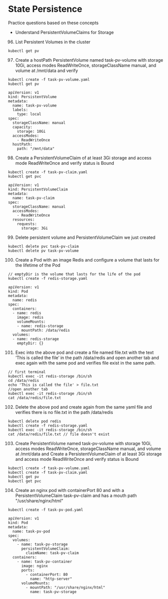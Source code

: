 # State Persistence
Practice questions based on these concepts

* Understand PersistentVolumeClaims for Storage

96. List Persistent Volumes in the cluster
```shell=
kubectl get pv
```
97. Create a hostPath PersistentVolume named task-pv-volume with storage 10Gi, access modes ReadWriteOnce, storageClassName manual, and volume at /mnt/data and verify
```shell=
kubectl create -f task-pv-volume.yaml
kubectl get pv
```
```yaml=
apiVersion: v1
kind: PersistentVolume
metadata:
  name: task-pv-volume
  labels:
    type: local
spec:
  storageClassName: manual
  capacity:
    storage: 10Gi
  accessModes:
    - ReadWriteOnce
  hostPath:
    path: "/mnt/data"
```

98. Create a PersistentVolumeClaim of at least 3Gi storage and access mode ReadWriteOnce and verify status is Bound
```shell=
kubectl create -f task-pv-claim.yaml
kubectl get pvc
```
```yaml=
apiVersion: v1
kind: PersistentVolumeClaim
metadata:
  name: task-pv-claim
spec:
  storageClassName: manual
  accessModes:
    - ReadWriteOnce
  resources:
    requests:
      storage: 3Gi
```

99. Delete persistent volume and PersistentVolumeClaim we just created
```shell=
kubectl delete pvc task-pv-claim
kubectl delete pv task-pv-volume
```
100. Create a Pod with an image Redis and configure a volume that lasts for the lifetime of the Pod
```shell=
// emptyDir is the volume that lasts for the life of the pod
kubectl create -f redis-storage.yaml
```
```yaml=
apiVersion: v1
kind: Pod
metadata:
  name: redis
spec:
  containers:
  - name: redis
    image: redis
    volumeMounts:
    - name: redis-storage
      mountPath: /data/redis
  volumes:
  - name: redis-storage
    emptyDir: {}
```

101. Exec into the above pod and create a file named file.txt with the text ‘This is called the file’ in the path /data/redis and open another tab and exec again with the same pod and verifies file exist in the same path.
```shell=
// first terminal
kubectl exec -it redis-storage /bin/sh
cd /data/redis
echo 'This is called the file' > file.txt
//open another tab
kubectl exec -it redis-storage /bin/sh
cat /data/redis/file.txt
```
102. Delete the above pod and create again from the same yaml file and verifies there is no file.txt in the path /data/redis
```shell=
kubectl delete pod redis
kubectl create -f redis-storage.yaml
kubectl exec -it redis-storage /bin/sh
cat /data/redis/file.txt // file doesn't exist
```
103. Create PersistentVolume named task-pv-volume with storage 10Gi, access modes ReadWriteOnce, storageClassName manual, and volume at /mnt/data and Create a PersistentVolumeClaim of at least 3Gi storage and access mode ReadWriteOnce and verify status is Bound
```shell=
kubectl create -f task-pv-volume.yaml
kubectl create -f task-pv-claim.yaml
kubectl get pv
kubectl get pvc
```
104. Create an nginx pod with containerPort 80 and with a PersistentVolumeClaim task-pv-claim and has a mouth path "/usr/share/nginx/html"
```shell=
kubectl create -f task-pv-pod.yaml
```
```yaml=
apiVersion: v1
kind: Pod
metadata:
  name: task-pv-pod
spec:
  volumes:
    - name: task-pv-storage
      persistentVolumeClaim:
        claimName: task-pv-claim
  containers:
    - name: task-pv-container
      image: nginx
      ports:
        - containerPort: 80
          name: "http-server"
      volumeMounts:
        - mountPath: "/usr/share/nginx/html"
          name: task-pv-storage
```
